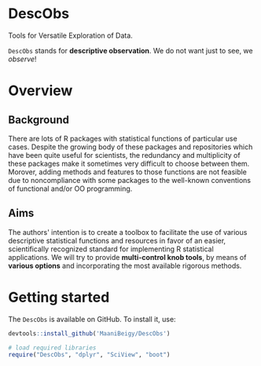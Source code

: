 # DescObs
Tools for Versatile Exploration of Data.

`DescObs` stands for **descriptive observation**. 
We do not want just to see, we *observe*! 

# Overview
## Background
There are lots of R packages with statistical functions of particular use cases.
Despite the growing body of these packages and repositories which have been
quite useful for scientists, the redundancy and multiplicity of these packages
make it sometimes very difficult to choose between them. Morover, adding 
methods and features to those functions are not feasible due to noncompliance 
with some packages to the well-known conventions of functional and/or OO
programming. 
## Aims
The authors' intention is to create a toolbox to facilitate the use of various 
descriptive statistical functions and resources in favor of an easier, 
scientifically recognized standard for implementing R statistical applications. 
We will try to provide **multi-control knob tools**, by means of  
**various options**  and incorporating the most available rigorous methods. 

# Getting started

The `DescObs` is available on GitHub. To install it, use:  

```r
devtools::install_github('MaaniBeigy/DescObs')
```

```r
# load required libraries
require("DescObs", "dplyr", "SciView", "boot")
```

